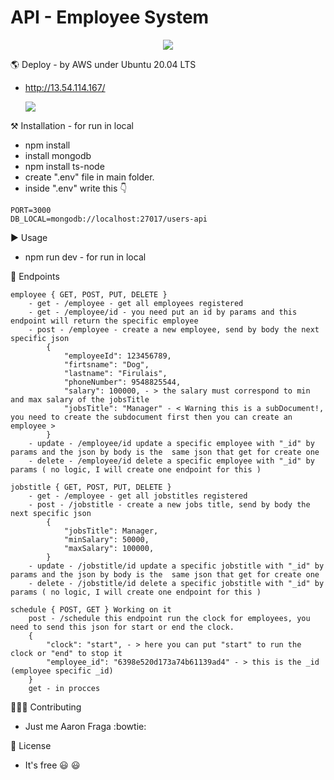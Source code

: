 # API - Employee System 

<p align="center">
    <img src="https://skillicons.dev/icons?i=git,ts,nodejs,express,mongodb,vscode" />
</p>

🌎 Deploy - by AWS under Ubuntu 20.04 LTS 

 - http://13.54.114.167/ 

    <img src='https://img.shields.io/website?down_color=red&down_message=Out%20of%20service&label=API&up_message=Alive&url=http%3A%2F%2F13.54.114.167%2Femployee' />

⚒️ Installation - for run in local 
 - npm install 
 - install mongodb 
 - npm install ts-node 
 - create ".env" file in main folder. 
 - inside ".env" write this 👇 
````
PORT=3000
DB_LOCAL=mongodb://localhost:27017/users-api
````
▶️ Usage 

 - npm run dev - for run in local

📍 Endpoints
````
employee { GET, POST, PUT, DELETE }
    - get - /employee - get all employees registered
    - get - /employee/id - you need put an id by params and this endpoint will return the specific employee
    - post - /employee - create a new employee, send by body the next specific json
        {
	        "employeeId": 123456789,
            "firtsname": "Dog",
            "lastname": "Firulais",
            "phoneNumber": 9548825544,
            "salary": 100000, - > the salary must correspond to min and max salary of the jobsTitle
	        "jobsTitle": "Manager" - < Warning this is a subDocument!, you need to create the subdocument first then you can create an employee >
        }
    - update - /employee/id update a specific employee with "_id" by params and the json by body is the  same json that get for create one
    - delete - /employee/id delete a specific employee with "_id" by params ( no logic, I will create one endpoint for this )
````
````
jobstitle { GET, POST, PUT, DELETE } 
    - get - /employee - get all jobstitles registered
    - post - /jobstitle - create a new jobs title, send by body the next specific json
        {
	        "jobsTitle": Manager,
            "minSalary": 50000, 
            "maxSalary": 100000,
        }
    - update - /jobstitle/id update a specific jobstitle with "_id" by params and the json by body is the  same json that get for create one
    - delete - /jobstitle/id delete a specific jobstitle with "_id" by params ( no logic, I will create one endpoint for this )
````
````
schedule { POST, GET } Working on it
    post - /schedule this endpoint run the clock for employees, you need to send this json for start or end the clock.
    {
	    "clock": "start", - > here you can put "start" to run the clock or "end" to stop it
	    "employee_id": "6398e520d173a74b61139ad4" - > this is the _id (employee specific _id)
    }
    get - in procces
````

🧗🏽‍♂️ Contributing

 - Just me Aaron Fraga :bowtie:

🔖 License

 - It's free :smiley: :smiley:

